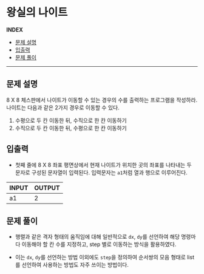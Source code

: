 # 왕실의 나이트

**INDEX**
- [문제 설명](#문제-설명)
- [입출력](#입출력)
- [문제 풀이](#문제-풀이)
---

## 문제 설명

8 X 8 체스판에서 나이트가 이동할 수 있는 경우의 수를 출력하는 프로그램을 작성하라. 나이트는 다음과 같은 2가지 경우로 이동할 수 있다.

1. 수평으로 두 칸 이동한 뒤, 수직으로 한 칸 이동하기
2. 수직으로 두 칸 이동한 뒤, 수평으로 한 칸 이동하기

## 입출력

- 첫째 줄에 8 X 8 좌표 평면상에서 현재 나이트가 위치한 곳의 좌표를 나타내는 두 문자로 구성된 문자열이 입력된다. 입력문자는 `a1`처럼 열과 행으로 이루어진다.


| INPUT | OUTPUT |
|-------|--------|
| a1    | 2      |

## 문제 풀이

- 행렬과 같은 격자 형태의 움직임에 대해 일반적으로 `dx`, `dy`를 선언하여 해당 명령마다 이동해야 할 칸 수를 지정하고, step 별로 이동하는 방식을 활용하였다.

- 이는 `dx`, `dy`를 선언하는 방법 이외에도 `step`을 정의하여 순서쌍의 모음 형태로 list를 선언하여 사용하는 방법도 자주 쓰이는 방법이다.


